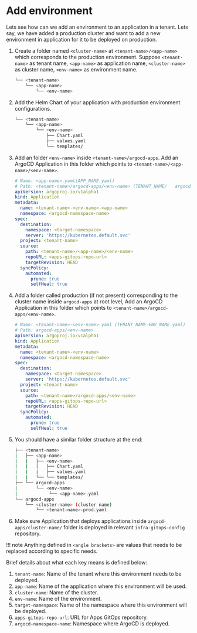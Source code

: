 # Add environment

Lets see how can we add an environment to an application in a tenant. Lets say, we have added a production cluster and want to add a new environment in application for it to be deployed on production.

1. Create a folder named `<cluster-name>` at `<tenant-name>/<app-name>` which corresponds to the production environment. Suppose `<tenant-name>` as tenant name, `<app-name>` as application name, `<cluster-name>` as cluster name, `<env-name>` as environment name.
  
    ```bash
    └── <tenant-name>
        └── <app-name>
            └── <env-name>
    ```
  
1. Add the Helm Chart of your application with production environment configurations.
  
    ```bash
    └── <tenant-name>
        └── <app-name>
            └── <env-name>
                ├── Chart.yaml
                ├── values.yaml
                └── templates/
    ```
  
1. Add an folder `<env-name>` inside `<tenant-name>/argocd-apps`. Add an ArgoCD Application in this folder which points to `<tenant-name>/<app-name>/<env-name>`.
  
    ```yaml
    # Name: <app-name>.yaml(APP_NAME.yaml)
    # Path: <tenant-name>/argocd-apps/<env-name> (TENANT_NAME/   argocd-apps/ENV_NAME/)
    apiVersion: argoproj.io/v1alpha1
    kind: Application
    metadata:
      name: <tenant-name>-<env-name>-<app-name>
      namespace: <argocd-namespace-name>
    spec:
      destination:
        namespace: <target-namespace>
        server: 'https://kubernetes.default.svc'
      project: <tenant-name>
      source:
        path: <tenant-name>/<app-name>/<env-name>
        repoURL: <apps-gitops-repo-url>
        targetRevision: HEAD
      syncPolicy:
        automated:
          prune: true
          selfHeal: true
    ```
  
1. Add a folder called production (if not present)  corresponding to the cluster name inside `argocd-apps` at root level, Add an ArgoCD Application in this folder which points to `<tenant-name>/argocd-apps/<env-name>`.
  
    ```yaml
    # Name: <tenant-name>-<env-name>.yaml (TENANT_NAME-ENV_NAME.yaml)
    # Path: argocd-apps/<env-name>
    apiVersion: argoproj.io/v1alpha1
    kind: Application
    metadata:
      name: <tenant-name>-<env-name>
      namespace: <argocd-namespace-name>
    spec:
      destination:
        namespace: <target-namespace>
        server: 'https://kubernetes.default.svc'
      project: <tenant-name>
      source:
        path: <tenant-name>/argocd-apps/<env-name>
        repoURL: <apps-gitops-repo-url>
        targetRevision: HEAD
      syncPolicy:
        automated:
          prune: true
          selfHeal: true
    ```
  
1. You should have a similar folder structure at the end:
  
    ```bash
    ├── <tenant-name>
    |   ├── <app-name>
    |   |   ├── <env-name>
    |   |   |   ├── Chart.yaml
    |   |   |   ├── values.yaml
    |   |   └── └── templates/
    ├── └── argocd-apps
    |       └── <env-name>
    |            └── <app-name>.yaml
    └── argocd-apps
        └── <cluster-name> (cluster name)
            └── <tenant-name>-prod.yaml
    ```
  
1. Make sure Application that deploys applications inside `argocd-apps/cluster-name/` folder is deployed in relevant `infra-gitops-config` repository.

!!! note
    Anything defined in `<angle brackets>` are values that needs to be replaced according to specific needs.

Brief details about what each key means is defined below:

1. `tenant-name`: Name of the tenant where this environment needs to be deployed.
1. `app-name`: Name of the application where this environment will be used.
1. `cluster-name`: Name of the cluster.
1. `env-name`: Name of the environment.
1. `target-namespace`: Name of the namespace where this environment will be deployed.
1. `apps-gitops-repo-url`: URL for Apps GitOps repository.
1. `argocd-namespace-name`: Namespace where ArgoCD is deployed.
